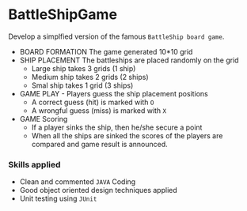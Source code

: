 # BattleShipGame

 Develop a simplfied version of the famous `BattleShip board game`.

   - BOARD FORMATION The game generated 10*10 grid
   - SHIP PLACEMENT The battleships are placed randomly on the grid 
        + Large ship takes 3 grids (1 ship)
        + Medium ship takes 2 grids (2 ships)
        + Smal ship takes 1 grid (3 ships)
   - GAME PLAY - Players guess the ship placement positions
        + A correct guess (hit) is marked with `O`
        + A wrongful guess (miss) is marked with `X`
   - GAME Scoring 
        + If a player sinks the ship, then he/she secure a point
        + When all the ships are sinked the scores of the players are compared and game result is announced. 

### Skills applied
+ Clean and commented `JAVA` Coding
+ Good object oriented design techniques applied
+ Unit testing using `JUnit`

